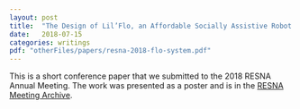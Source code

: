 ```yaml
---
layout: post
title:  "The Design of Lil’Flo, an Affordable Socially Assistive Robot for Telepresence Rehabilitation"
date:   2018-07-15
categories: writings
pdf: "otherFiles/papers/resna-2018-flo-system.pdf"
---
```

This is a short conference paper that we submitted to the 2018 RESNA Annual Meeting.
The work was presented as a poster and is in the [RESNA Meeting Archive](https://www.resna.org/sites/default/files/conference/2018/emerging_technology/Sobrepera.html).
